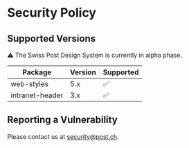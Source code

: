 # Security Policy

## Supported Versions

⚠️ The Swiss Post Design System is currently in alpha phase.

| Package         | Version | Supported          |
| --------------- | ------- | ------------------ |
| web-styles      | 5.x     | :white_check_mark: |
| intranet-header | 3.x     | :white_check_mark: |

## Reporting a Vulnerability

Please contact us at [security@post.ch](mailto:security@post.ch).
